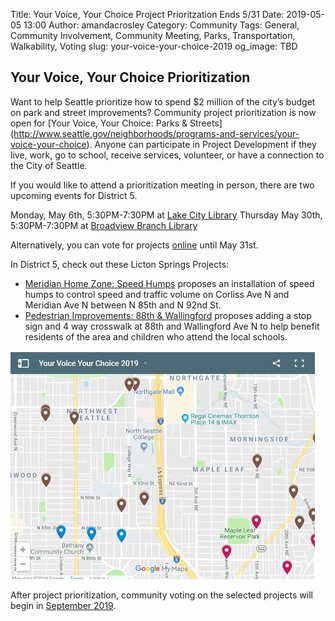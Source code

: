 Title: Your Voice, Your Choice Project Prioritzation Ends 5/31
Date: 2019-05-05 13:00
Author: amandacrosley
Category: Community
Tags: General, Community Involvement, Community Meeting, Parks, Transportation, Walkability, Voting
slug: your-voice-your-choice-2019
og_image: TBD

## Your Voice, Your Choice Prioritization 

Want to help Seattle prioritize how to spend $2 million of the city’s budget on park and street improvements? Community project prioritization is now open for [Your Voice, Your Choice: Parks & Streets] (http://www.seattle.gov/neighborhoods/programs-and-services/your-voice-your-choice). Anyone can participate in Project Development if they live, work, go to school, receive services, volunteer, or have a connection to the City of Seattle.

If you would like to attend a prioritization meeting in person, there are two upcoming events for District 5. 

Monday, May 6th, 5:30PM-7:30PM at [Lake City Library](http://www.seattle.gov/neighborhoods/event-calendar?trumbaEmbed=view%3Devent%26eventid%3D132110929)
Thursday May 30th, 5:30PM-7:30PM at [Broadview Branch Library](http://www.seattle.gov/neighborhoods/event-calendar?trumbaEmbed=view%3Devent%26eventid%3D132112207)

Alternatively, you can vote for projects [online](https://yvyc.consider.it/) until May 31st. 

In District 5, check out these Licton Springs Projects:

* [Meridian Home Zone: Speed Humps](https://yvyc.consider.it/19-223) proposes an installation of speed humps to control speed and traffic volume on Corliss Ave N and Meridian Ave N between N 85th and N 92nd St.  
* [Pedestrian Improvements: 88th & Wallingford](https://yvyc.consider.it/19-202) proposes adding a stop sign and 4 way crosswalk at 88th and Wallingford Ave N to help benefit residents of the area and children who attend the local schools. 

[![Your Voice, Your Choice Projects 2019](/images/yourvoiceyourchoice2019.JPG)](/images/yourvoiceyourchoice2019.JPG)

After project prioritization, community voting on the selected projects will begin in [September 2019](http://www.seattle.gov/neighborhoods/programs-and-services/your-voice-your-choice/get-involved/vote). 
